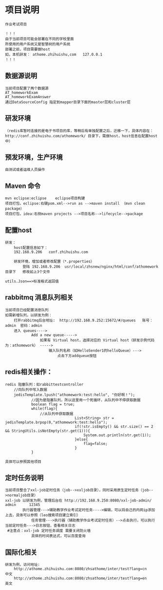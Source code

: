 # 项目说明
	作业考试项目
	
	！！！
	由于当前项目可能会部署在不同的学校里面
	所使用的用户系统又是智慧树的用户系统
	部署之前，项目需要做host
	如，本机研发： athome.zhihuishu,com   127.0.0.1   
	！！！
	
## 数据源说明
    当前项目配置了两个数据源
    AT_homeworkExam
    AT_homeworkExamAnswer
    通过DataSourceConfig 指定到mapper目录下面的master层和cluster层
	
## 研发环境
	（redis库暂时连接的是电子书项目的库，等稍后有单独配置之后，迁移一下，具体内容在：
	http://conf.zhihuishu.com/athomework/ 目录下，需做host，host信息在配置host中）

## 预发环境，生产环境
	由测试或者运维人员操作	

## Maven 命令
	mvn eclipse:eclipse    eclipse项目构建
	项目打包，eclipse:右键pom.xml-->run as -->maven install （mvn clean package）
	项目打包，idea:右侧maven projects -->项目名称-->lifecycle-->package
	
	
## 配置host
	研发：
	    host配置信息如下：
	    192.168.9.206   conf.zhihuishu.com
	    
	    研发环境，增加或者修改配置（*.properties）
	        登陆 192.168.9.206  usr/local/zhsnew/nginx/html/conf/athomework目录下   修改如上3个文件
	
	utils.Json==>标准格式返回值
	
## rabbitmq 消息队列相关
    当前项目已经配置消息队列
    如需新增队列，以研发为例：
        打开rabbitmq后台地址:  http://192.168.9.252:15672/#/queues   账号：admin  密码：admin
        进入 queues---->  
                Add a new queue-----> 
                    如果有 Virtual host，选择对应的 Virtual host（研发示例代码为：athomework）	----->
                        输入队列名称（如HelloSender1的helloQueue）--->
                            点击下方addqueue按钮
                            

## redis相关操作：
    redis 阻塞队列：如rabbittestcontroller
        //向队列中写入数据
        jedisTemplate.lpush("athomework:test:hello", "你好啊！");
                //因为是阻塞队列，所以这里用一个死循环，从队列中不停获取数据
                boolean flag = true;
                while(flag){
                    //从队列中获取数据
                                    List<String> str = jedisTemplate.brpop(0,"athomework:test:hello");
                                    if(!str.isEmpty() && str.size() == 2 && StringUtils.isNotEmpty(str.get(1))){
                                        System.out.println(str.get(1));
                                    }else{
                                        flag=false;
                                    }
                }
                
	具体可以参照其他项目
	
	
## 定时任务说明
    当前项目整合了xxl-job定时任务（job-->xxljob目录），同时采用原生定时任务（job-->normaljob目录）
    xxl-job 以研发为例，管理后台在 http://192.168.9.250:8080/xxl-job-admin/     admin      12345
            执行器管理--->辅助教学作业考试定时任务---->编辑，可以将自己的内网ip添加上去，具体可以参照（leo搜索项目建立索引）
                任务管理--->执行器（辅助教学作业考试定时任务）-->点击执行，可以执行当前定时任务--->日志按钮，查看相关日志
     #注意点：xxl-job 定时任务调度 需要关闭防火墙
                具体的时间表达式，可以百度查询
                
                
 ## 国际化相关
    研发为例，访问地址:
        http://athome.zhihuishu.com:8080/zhsathome/inter/test?lang=cn    中文
        http://athome.zhihuishu.com:8080/zhsathome/inter/test?lang=en    英文
        